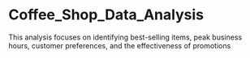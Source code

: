 # Coffee_Shop_Data_Analysis
This analysis focuses on identifying best-selling items, peak business hours, customer preferences, and the effectiveness of promotions
